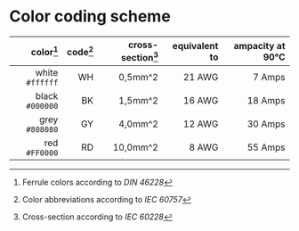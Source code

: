 # Color coding scheme

color[^1]       | code[^2]  | cross-section[^3] | equivalent to | ampacity at 90°C  |
---------------:|----------:|------------------:|--------------:|------------------:|
white `#ffffff` | WH        |  0,5mm^2          | 21 AWG        |  7 Amps           |
black `#000000` | BK        |  1,5mm^2          | 16 AWG        | 18 Amps           |
grey  `#808080` | GY        |  4,0mm^2          | 12 AWG        | 30 Amps           |
red   `#FF0000` | RD        | 10,0mm^2          |  8 AWG        | 55 Amps           |



[^1]: Ferrule colors according to *DIN 46228*
[^2]: Color abbreviations according to *IEC 60757*
[^3]: Cross-section according to *IEC 60228*





